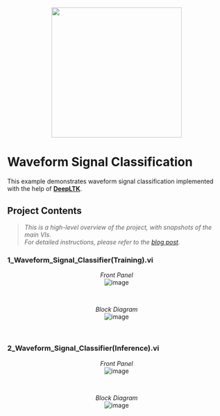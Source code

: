 [DeepLTK]:https://www.ngene.co/deep-learning-toolkit-for-labview
[blog post]:https://www.ngene.co/post/deep-learning-with-labview-tutorial-2-1-waveform-signal-classifier

# <p align="center"><img src="https://github.com/user-attachments/assets/be75de66-2768-4724-9b7d-39759ec16bc5" height="300px; object-fit:cover;" /> </p>

# Waveform Signal Classification

This example demonstrates waveform signal classification implemented with the help of **[DeepLTK]**.

## Project Contents

> *This is a high-level overview of the project, with snapshots of the main VIs. <br>For detailed instructions, please refer to the [blog post].*

### 1_Waveform_Signal_Classifier(Training).vi

<p align="center">
  <i>Front Panel</i> <br/>
  <img src="https://github.com/ngenehub/deepltk_examples/assets/131282716/f35ec8ab-e94d-4e62-8778-6f39a485564e" alt="image">
</p>

<br/>

<p align="center">
  <i>Block Diagram</i> <br/>
  <img src="https://github.com/ngenehub/deepltk_examples/assets/131282716/c5795bea-0b6e-49a0-85f9-13e24deeb024" alt="image">
</p>

<br/>

### 2_Waveform_Signal_Classifier(Inference).vi

<p align="center">
  <i>Front Panel</i> <br/>
  <img src="https://github.com/ngenehub/deepltk_examples/assets/131282716/7c7c4224-7d52-4ca3-82e0-27626db95d2f" alt="image">
</p>

<br/>

<p align="center">
  <i>Block Diagram</i> <br/>
  <img src="https://github.com/ngenehub/deepltk_examples/assets/131282716/0ed0e49f-f94b-4879-992b-7d2d20a457e5" alt="image">
</p>

<br/>




